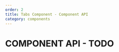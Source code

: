 ```yaml
---
order: 2
title: Tabs Component - Component API
category: components
---
```


# COMPONENT API - TODO
